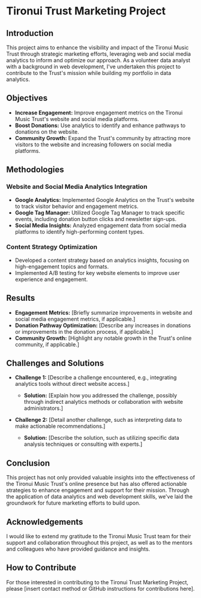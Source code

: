 
# Tironui Trust Marketing Project

## Introduction

This project aims to enhance the visibility and impact of the Tironui Music Trust through strategic marketing efforts, leveraging web and social media analytics to inform and optimize our approach. As a volunteer data analyst with a background in web development, I've undertaken this project to contribute to the Trust's mission while building my portfolio in data analytics.

## Objectives

- **Increase Engagement:** Improve engagement metrics on the Tironui Music Trust's website and social media platforms.
- **Boost Donations:** Use analytics to identify and enhance pathways to donations on the website.
- **Community Growth:** Expand the Trust's community by attracting more visitors to the website and increasing followers on social media platforms.

## Methodologies

### Website and Social Media Analytics Integration

- **Google Analytics:** Implemented Google Analytics on the Trust's website to track visitor behavior and engagement metrics.
- **Google Tag Manager:** Utilized Google Tag Manager to track specific events, including donation button clicks and newsletter sign-ups.
- **Social Media Insights:** Analyzed engagement data from social media platforms to identify high-performing content types.

### Content Strategy Optimization

- Developed a content strategy based on analytics insights, focusing on high-engagement topics and formats.
- Implemented A/B testing for key website elements to improve user experience and engagement.

## Results

- **Engagement Metrics:** [Briefly summarize improvements in website and social media engagement metrics, if applicable.]
- **Donation Pathway Optimization:** [Describe any increases in donations or improvements in the donation process, if applicable.]
- **Community Growth:** [Highlight any notable growth in the Trust's online community, if applicable.]

## Challenges and Solutions

- **Challenge 1:** [Describe a challenge encountered, e.g., integrating analytics tools without direct website access.]
  - **Solution:** [Explain how you addressed the challenge, possibly through indirect analytics methods or collaboration with website administrators.]

- **Challenge 2:** [Detail another challenge, such as interpreting data to make actionable recommendations.]
  - **Solution:** [Describe the solution, such as utilizing specific data analysis techniques or consulting with experts.]

## Conclusion

This project has not only provided valuable insights into the effectiveness of the Tironui Music Trust's online presence but has also offered actionable strategies to enhance engagement and support for their mission. Through the application of data analytics and web development skills, we've laid the groundwork for future marketing efforts to build upon.

## Acknowledgements

I would like to extend my gratitude to the Tironui Music Trust team for their support and collaboration throughout this project, as well as to the mentors and colleagues who have provided guidance and insights.

## How to Contribute

For those interested in contributing to the Tironui Trust Marketing Project, please [insert contact method or GitHub instructions for contributions here].

